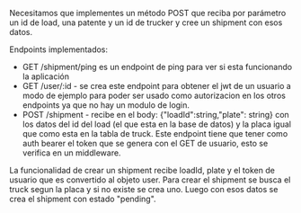 Necesitamos que implementes un método POST que reciba por parámetro un id de load, una patente y un id de trucker y cree un shipment con esos datos.

Endpoints implementados:
 - GET /shipment/ping es un endpoint de ping para ver si esta funcionando la aplicación
 - GET /user/:id - se crea este endpoint para obtener el jwt de un usuario a modo de ejemplo para poder ser usado como autorizacion en los otros endpoints ya que no hay un modulo de login.
 - POST /shipment - recibe en el body: {"loadId":string,"plate": string} con los datos del id del load (el que esta en la base de datos) y la placa igual que como esta en la tabla de truck. Este endpoint tiene que tener como auth bearer el token que se genera con el GET de usuario, esto se verifica en un middleware. 

 La funcionalidad de crear un shipment recibe loadId, plate y el token de usuario que es convertido al objeto user. Para crear el shipment se busca el truck segun la placa y si no existe se crea uno. Luego con esos datos se crea el shipment con estado "pending".

